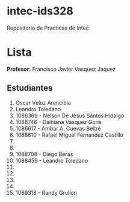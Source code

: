 # intec-ids328
Repositorio de Practicas de Intec


# Lista

**Profesor:** Francisco Javier Vasquez Jaquez

## Estudiantes


1. Oscar Veloz Arencibia
2. Leandro Toledano
3. 1086369 - Nelson De Jesus Santos Hidalgo
4. 1088746 - Daihiana Vasquez Goris
5. 1086617 - Ambar A. Cuevas Beltré
6. 1088610 - Rafael Miguel Fernandez Castillo
7. 
8. 
9. 1088708 - Diego Beras
10. 1088459 - Leandro Toledano
11.
12.
13.
14.
15. 1089318 - Randy Grullon
